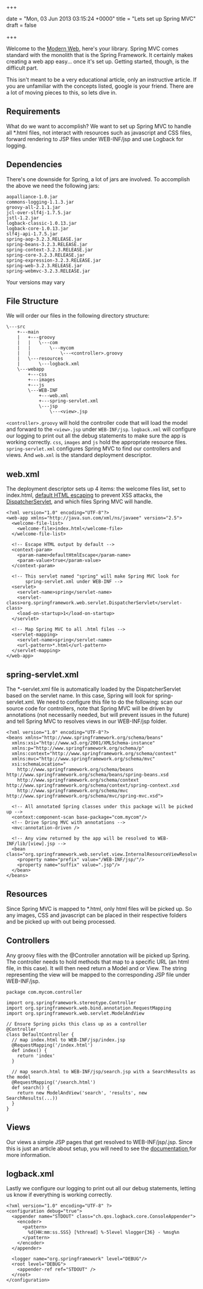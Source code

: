+++
 
date = "Mon, 03 Jun 2013 03:15:24 +0000"
title = "Lets set up Spring MVC"
draft = false
 
+++

Welcome to the [Modern Web](http://www.springsource.org/features/modern-web), here's your library. Spring MVC comes standard with the monolith that is the Spring Framework. It certainly makes creating a web app easy... once it's set up. Getting started, though, is the difficult part.

This isn't meant to be a very educational article, only an instructive article. If you are unfamiliar with the concepts listed, google is your friend. There are a lot of moving pieces to this, so lets dive in.

## Requirements
What do we want to accomplish? We want to set up Spring MVC to handle all *.html files, not interact with resources such as javascript and CSS files, forward rendering to JSP files under WEB-INF/jsp and use Logback for logging.

## Dependencies
There's one downside for Spring, a lot of jars are involved. To accomplish the above we need the following jars:

```
aopalliance-1.0.jar
commons-logging-1.1.3.jar
groovy-all-2.1.1.jar
jcl-over-slf4j-1.7.5.jar
jstl-1.2.jar
logback-classic-1.0.13.jar
logback-core-1.0.13.jar
slf4j-api-1.7.5.jar
spring-aop-3.2.3.RELEASE.jar
spring-beans-3.2.3.RELEASE.jar
spring-context-3.2.3.RELEASE.jar
spring-core-3.2.3.RELEASE.jar
spring-expression-3.2.3.RELEASE.jar
spring-web-3.2.3.RELEASE.jar
spring-webmvc-3.2.3.RELEASE.jar
```
Your versions may vary

## File Structure
We will order our files in the following directory structure:

```
\---src
    +---main
    |   +---groovy
    |   |   \---com
    |   |       \---mycom
    |   |           \---<controller>.groovy
    |   \---resources
    |       \---logback.xml
    \---webapp
        +---css
        +---images
        +---js
        \---WEB-INF
            +---web.xml
            +---spring-servlet.xml
            \---jsp
                \---<view>.jsp
```

`<controller>.groovy` will hold the controller code that will load the model and forward to the `<view>.jsp` under `WEB-INF/jsp`. `logback.xml` will configure our logging to print out all the debug statements to make sure the app is working correctly. `css`, `images` and `js` hold the appropriate resource files. `spring-servlet.xml` configures Spring MVC to find our controllers and views. And `web.xml` is the standard deployment descriptor.

## web.xml

The deployment descriptor sets up 4 items: the welcome files list, set to index.html, <a title="defaultHtmlEscape" href="http://static.springsource.org/spring/docs/3.2.3.RELEASE/spring-framework-reference/htmlsingle/#spring.tld.htmlEscape">default HTML escaping</a> to prevent XSS attacks, the <a title="Spring MVC DispatcherServlet" href="http://static.springsource.org/spring/docs/3.2.3.RELEASE/spring-framework-reference/htmlsingle/#mvc-servlet">DispatcherServlet</a>, and which files Spring MVC will handle.

```
<?xml version="1.0" encoding="UTF-8"?>
<web-app xmlns="http://java.sun.com/xml/ns/javaee" version="2.5">
  <welcome-file-list>
    <welcome-file>index.html</welcome-file>
  </welcome-file-list>

  <!-- Escape HTML output by default -->
  <context-param>
    <param-name>defaultHtmlEscape</param-name>
    <param-value>true</param-value>
  </context-param>

  <!-- This servlet named "spring" will make Spring MVC look for
       spring-servlet.xml under WEB-INF -->
  <servlet>
    <servlet-name>spring</servlet-name>
    <servlet-class>org.springframework.web.servlet.DispatcherServlet</servlet-class>
    <load-on-startup>1</load-on-startup>
  </servlet>

  <!-- Map Spring MVC to all .html files -->
  <servlet-mapping>
    <servlet-name>spring</servlet-name>
    <url-pattern>*.html</url-pattern>
  </servlet-mapping>
</web-app>
```

## spring-servlet.xml

The *-servlet.xml file is automatically loaded by the DispatcherServlet based on the servlet name. In this case, Spring will look for spring-servlet.xml. We need to configure this file to do the following: scan our source code for controllers, note that Spring MVC will be driven by annotations (not necessarily needed, but will prevent issues in the future) and tell Spring MVC to resolves views in our WEB-INF/jsp folder.

```
<?xml version="1.0" encoding="UTF-8"?>
<beans xmlns="http://www.springframework.org/schema/beans"
  xmlns:xsi="http://www.w3.org/2001/XMLSchema-instance"
  xmlns:p="http://www.springframework.org/schema/p"
  xmlns:context="http://www.springframework.org/schema/context"
  xmlns:mvc="http://www.springframework.org/schema/mvc"
  xsi:schemaLocation="
    http://www.springframework.org/schema/beans http://www.springframework.org/schema/beans/spring-beans.xsd
    http://www.springframework.org/schema/context http://www.springframework.org/schema/context/spring-context.xsd
    http://www.springframework.org/schema/mvc http://www.springframework.org/schema/mvc/spring-mvc.xsd">

  <!-- All annotated Spring classes under this package will be picked up -->
  <context:component-scan base-package="com.mycom"/>
  <!-- Drive Spring MVC with annotations -->
  <mvc:annotation-driven />

  <!-- Any view returned by the app will be resolved to WEB-INF/lib/[view].jsp -->
  <bean class="org.springframework.web.servlet.view.InternalResourceViewResolver">
    <property name="prefix" value="/WEB-INF/jsp/"/>
    <property name="suffix" value=".jsp"/>
  </bean>
</beans>
```

## Resources

Since Spring MVC is mapped to *.html, only html files will be picked up. So any images, CSS and javascript can be placed in their respective folders and be picked up with out being processed.

## Controllers

Any groovy files with the @Controller annotation will be picked up Spring. The controller needs to hold methods that map to a specific URL (an html file, in this case). It will then need return a Model and or View. The string representing the view will be mapped to the corresponding JSP file under WEB-INF/jsp.

```
package com.mycom.controller

import org.springframework.stereotype.Controller
import org.springframework.web.bind.annotation.RequestMapping
import org.springframework.web.servlet.ModelAndView

// Ensure Spring picks this class up as a controller
@Controller
class DefaultController {
  // map index.html to WEB-INF/jsp/index.jsp
  @RequestMapping('/index.html')
  def index() {
    return 'index'
  }

  // map search.html to WEB-INF/jsp/search.jsp with a SearchResults as the model
  @RequestMapping('/search.html')
  def search() {
    return new ModelAndView('search', 'results', new SearchResults(...))
  }
}
```

## Views

Our views a simple JSP pages that get resolved to WEB-INF/jsp/<view-name>.jsp. Since this is just an article about setup, you will need to see the <a title="Spring MVC views" href="http://static.springsource.org/spring/docs/3.2.3.RELEASE/spring-framework-reference/htmlsingle/#mvc-viewresolver">documentation </a>for more information.

## logback.xml

Lastly we configure our logging to print out all our debug statements, letting us know if everything is working correctly.

```
<?xml version="1.0" encoding="UTF-8" ?>
<configuration debug="true">
  <appender name="STDOUT" class="ch.qos.logback.core.ConsoleAppender">
    <encoder>
      <pattern>
        %d{HH:mm:ss.SSS} [%thread] %-5level %logger{36} - %msg%n
      </pattern>
    </encoder>
  </appender>

  <logger name="org.springframework" level="DEBUG"/>
  <root level="DEBUG">
    <appender-ref ref="STDOUT" />
  </root>
</configuration>
```
